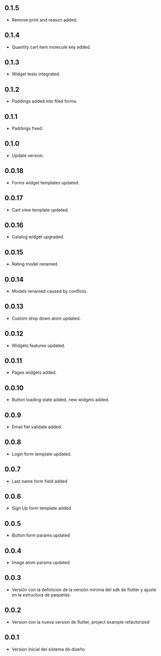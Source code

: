 ## 0.1.5

* Remove print and reason added.

## 0.1.4

* Quantity cart item molecule key added.

## 0.1.3

* Widget tests integrated.

## 0.1.2

* Paddings added into filed forms.

## 0.1.1

* Paddings fixed.

## 0.1.0

* Update version.

## 0.0.18

* Forms widget templates updated.

## 0.0.17

* Cart view template updated.

## 0.0.16

* Catalog widget upgraded.

## 0.0.15

* Rating model renamed.

## 0.0.14

* Models renamed caused by conflicts.

## 0.0.13

* Custom drop down atom updated.

## 0.0.12

* Widgets features updated.

## 0.0.11

* Pages widgets added.

## 0.0.10

* Button loading state added, new widgets added.

## 0.0.9

* Email fiel validate added.

## 0.0.8

* Login form template updated.

## 0.0.7

* Last name form field added

## 0.0.6

* Sign Up form template added

## 0.0.5

* Button form params updated

## 0.0.4

* Image atom params updated

## 0.0.3

* Versión con la definicion de la versión minima del sdk de flutter y ajuste en la estructura de paquetes.

## 0.0.2

* Version con la nueva version de flutter, project example refactorized
## 0.0.1

* Version inicial del sistema de diseño